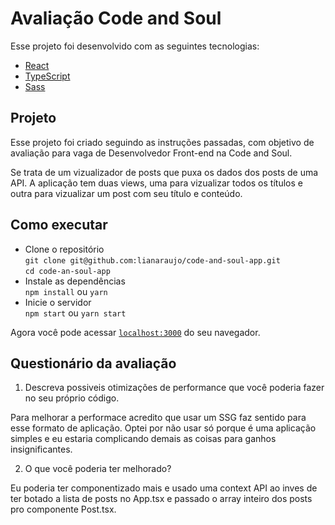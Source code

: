 # Avaliação Code and Soul

Esse projeto foi desenvolvido com as seguintes tecnologias:

- [React](https://reactjs.org)
- [TypeScript](https://www.typescriptlang.org/)
- [Sass](https://sass-lang.com/)

## Projeto

Esse projeto foi criado seguindo as instruções passadas, com objetivo de 
avaliação para vaga de Desenvolvedor Front-end na Code and Soul.

Se trata de um vizualizador de posts que puxa os dados dos posts de uma API. 
A aplicação tem duas views, uma para vizualizar todos os títulos e outra para 
vizualizar um post com seu título e conteúdo.

## Como executar

- Clone o repositório  
`git clone git@github.com:lianaraujo/code-and-soul-app.git`  
`cd code-an-soul-app`
- Instale as dependências  
`npm install` ou `yarn`
- Inicie o servidor  
`npm start` ou `yarn start`

Agora você pode acessar [`localhost:3000`](http://localhost:3000) do seu navegador.

## Questionário da avaliação

1. Descreva possiveis otimizações de performance que você poderia fazer no seu
próprio código.

Para melhorar a performace acredito que usar um SSG faz sentido para esse formato
de aplicação. Optei por não usar só porque é uma aplicação simples e eu estaria 
complicando demais as coisas para ganhos insignificantes. 

2. O que você poderia ter melhorado?

Eu poderia ter componentizado mais e usado uma context API ao inves de ter botado
a lista de posts no App.tsx e passado o array inteiro dos posts pro componente Post.tsx.
